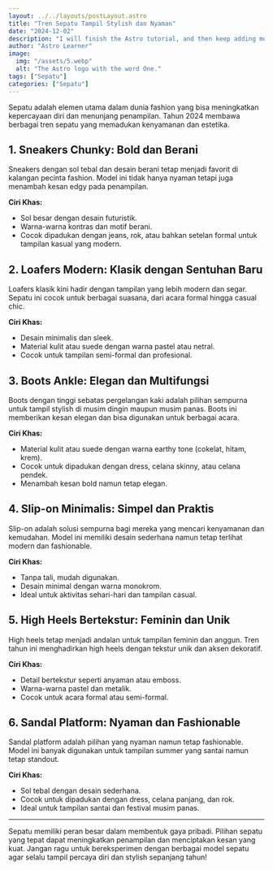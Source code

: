 ```yaml
---
layout: ../../layouts/postLayout.astro
title: "Tren Sepatu Tampil Stylish dan Nyaman"
date: "2024-12-02"
description: "I will finish the Astro tutorial, and then keep adding more posts. Watch this space for more to come"
author: "Astro Learner"
image:
  img: "/assets/5.webp"
  alt: "The Astro logo with the word One."
tags: ["Sepatu"]
categories: ["Sepatu"]
---
```

  

Sepatu adalah elemen utama dalam dunia fashion yang bisa meningkatkan kepercayaan diri dan menunjang penampilan. Tahun 2024 membawa berbagai tren sepatu yang memadukan kenyamanan dan estetika.  

## 1. Sneakers Chunky: Bold dan Berani  
Sneakers dengan sol tebal dan desain berani tetap menjadi favorit di kalangan pecinta fashion. Model ini tidak hanya nyaman tetapi juga menambah kesan edgy pada penampilan.  

**Ciri Khas:**  
- Sol besar dengan desain futuristik.  
- Warna-warna kontras dan motif berani.  
- Cocok dipadukan dengan jeans, rok, atau bahkan setelan formal untuk tampilan kasual yang modern.  

## 2. Loafers Modern: Klasik dengan Sentuhan Baru  
Loafers klasik kini hadir dengan tampilan yang lebih modern dan segar. Sepatu ini cocok untuk berbagai suasana, dari acara formal hingga casual chic.  

**Ciri Khas:**  
- Desain minimalis dan sleek.  
- Material kulit atau suede dengan warna pastel atau netral.  
- Cocok untuk tampilan semi-formal dan profesional.  

## 3. Boots Ankle: Elegan dan Multifungsi  
Boots dengan tinggi sebatas pergelangan kaki adalah pilihan sempurna untuk tampil stylish di musim dingin maupun musim panas. Boots ini memberikan kesan elegan dan bisa digunakan untuk berbagai acara.  

**Ciri Khas:**  
- Material kulit atau suede dengan warna earthy tone (cokelat, hitam, krem).  
- Cocok untuk dipadukan dengan dress, celana skinny, atau celana pendek.  
- Menambah kesan bold namun tetap elegan.  

## 4. Slip-on Minimalis: Simpel dan Praktis  
Slip-on adalah solusi sempurna bagi mereka yang mencari kenyamanan dan kemudahan. Model ini memiliki desain sederhana namun tetap terlihat modern dan fashionable.  

**Ciri Khas:**  
- Tanpa tali, mudah digunakan.  
- Desain minimal dengan warna monokrom.  
- Ideal untuk aktivitas sehari-hari dan tampilan casual.  

## 5. High Heels Bertekstur: Feminin dan Unik  
High heels tetap menjadi andalan untuk tampilan feminin dan anggun. Tren tahun ini menghadirkan high heels dengan tekstur unik dan aksen dekoratif.  

**Ciri Khas:**  
- Detail bertekstur seperti anyaman atau emboss.  
- Warna-warna pastel dan metalik.  
- Cocok untuk acara formal atau semi-formal.  

## 6. Sandal Platform: Nyaman dan Fashionable  
Sandal platform adalah pilihan yang nyaman namun tetap fashionable. Model ini banyak digunakan untuk tampilan summer yang santai namun tetap standout.  

**Ciri Khas:**  
- Sol tebal dengan desain sederhana.  
- Cocok untuk dipadukan dengan dress, celana panjang, dan rok.  
- Ideal untuk tampilan santai dan festival musim panas.  

---

Sepatu memiliki peran besar dalam membentuk gaya pribadi. Pilihan sepatu yang tepat dapat meningkatkan penampilan dan menciptakan kesan yang kuat. Jangan ragu untuk bereksperimen dengan berbagai model sepatu agar selalu tampil percaya diri dan stylish sepanjang tahun!  
